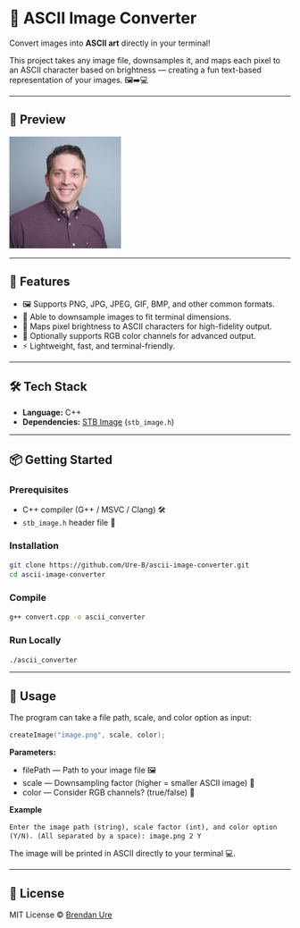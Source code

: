 # 🎨 ASCII Image Converter

Convert images into **ASCII art** directly in your terminal!  

This project takes any image file, downsamples it, and maps each pixel to an ASCII character based on brightness — creating a fun text-based representation of your images. 🖼️➡️💻

---

## 📸 Preview
<div align="left">
  <img src="/image1.jpg" alt="ASCII Preview" width="full"/>
</div>

---

## 🚀 Features
- 🖼️ Supports PNG, JPG, JPEG, GIF, BMP, and other common formats.
- 📏 Able to downsample images to fit terminal dimensions.
- 🎨 Maps pixel brightness to ASCII characters for high-fidelity output.
- 🌈 Optionally supports RGB color channels for advanced output.
- ⚡ Lightweight, fast, and terminal-friendly.

---

## 🛠️ Tech Stack
- **Language:** C++  
- **Dependencies:** [STB Image](https://github.com/nothings/stb) (`stb_image.h`)  

---

## 📦 Getting Started

### Prerequisites
- C++ compiler (G++ / MSVC / Clang) 🛠️
- `stb_image.h` header file 📎

### Installation
```bash
git clone https://github.com/Ure-B/ascii-image-converter.git
cd ascii-image-converter
```

### Compile
```bash
g++ convert.cpp -o ascii_converter
```

### Run Locally
```bash
./ascii_converter
```

---

## 🎯 Usage
The program can take a file path, scale, and color option as input:
```cpp
createImage("image.png", scale, color);
```

**Parameters:**
- filePath — Path to your image file 🖼️
- scale — Downsampling factor (higher = smaller ASCII image) 📏
- color — Consider RGB channels? (true/false) 🌈

**Example**
```text
Enter the image path (string), scale factor (int), and color option (Y/N). (All separated by a space): image.png 2 Y
```
The image will be printed in ASCII directly to your terminal 💻.

---

## 📄 License
MIT License © [Brendan Ure](LICENSE)